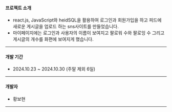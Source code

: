 #### 프로젝트 소개
+ react.js, JavaScript와 heidSQL을 활용하여 로그인과 회원가입을 하고 피드에 새로운 게시글을 업로드 하는 sns사이트를 만들었습니다.
+ 마이페이지에는 로그인과 사용자의 이름이 보여지고 팔로워 수와 팔로잉 수 그리고 게시글의 개수를 화편에 보여지게 했습니다.
  
------
  
#### 개발 기간
+ 2024.10.23 ~ 2024.10.30 (주말 제외 6일)

--------
#### 개발자
+ 황보현
--------
